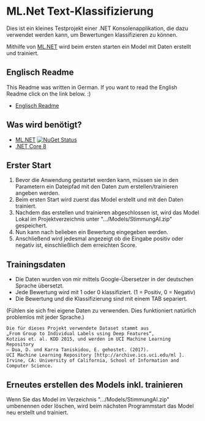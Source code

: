 # ML.Net Text-Klassifizierung
Dies ist ein kleines Testprojekt einer .NET Konsolenapplikation, die dazu verwendet werden kann, um Bewertungen klassifizieren zu können.

Mithilfe von [ML.NET](https://dotnet.microsoft.com/apps/machinelearning-ai/ml-dotnet) wird beim ersten starten ein Model mit Daten erstellt und trainiert.

## Englisch Readme
This Readme was written in German. If you want to read the English Readme click on the link below. :)
- [Englisch Readme](https://github.com/domsse/ML.Net_Text-Classification/blob/master/README_ENG.md)

## Was wird benötigt?
- [ML.NET](https://dotnet.microsoft.com/apps/machinelearning-ai/ml-dotnet) [![NuGet Status](https://img.shields.io/nuget/v/Microsoft.ML.svg?style=flat)](https://www.nuget.org/packages/Microsoft.ML/)
- [.NET Core 8](https://www.microsoft.com/net/learn/get-started)

## Erster Start
1. Bevor die Anwendung gestartet werden kann, müssen sie in den Parametern ein Dateipfad mit den Daten zum erstellen/trainieren angeben werden.
2. Beim ersten Start wird zuerst das Model erstellt und mit den Daten trainiert.
3. Nachdem das erstellen und trainieren abgeschlossen ist, wird das Model Lokal im Projektverzeichnis unter ".../Models/StimmungAI.zip" gespeichert.
4. Nun kann nach belieben ein Bewertung eingegeben werden.
5. Anschließend wird jedesmal angezeigt ob die Eingabe positiv oder negativ ist, einschließlich dem erreichten Score.

## Trainingsdaten
- Die Daten wurden von mir mittels Google-Übersetzer in der deutschen Sprache übersetzt.
- Jede Bewertung wird mit 1 oder 0 klassifiziert. (1 = Positiv, 0 = Negativ)
- Die Bewertung und die Klassifizierung sind mit einem TAB separiert.

(Fühlen sie sich frei eigene Daten zu verwenden. Dies funktioniert natürlich problemlos mit jeder Sprache.)
```
Die für dieses Projekt verwendete Dataset stammt aus
„From Group to Individual Labels using Deep Features“,
Kotzias et. al. KDD 2015, und werden im UCI Machine Learning Repository
– Dua, D. und Karra Taniskidou, E. gehostet. (2017).
UCI Machine Learning Repository [http://archive.ics.uci.edu/ml ].
Irvine, CA: University of California, School of Information and Computer Science.
```

## Erneutes erstellen des Models inkl. trainieren
Wenn Sie das Model im Verzeichnis ".../Models/StimmungAI.zip" umbenennen oder löschen, wird beim nächsten Programmstart das Model neu erstellt und trainiert.
